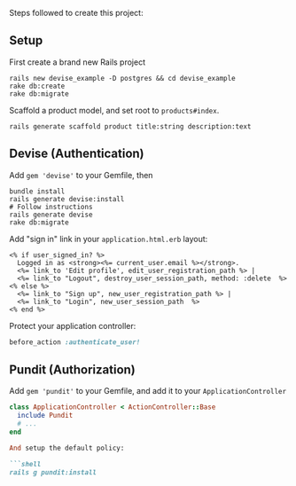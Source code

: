 Steps followed to create this project:

## Setup

First create a brand new Rails project

```shell
rails new devise_example -D postgres && cd devise_example
rake db:create
rake db:migrate
```

Scaffold a product model, and set root to `products#index`.

```shell
rails generate scaffold product title:string description:text
```

## Devise (Authentication)

Add `gem 'devise'` to your Gemfile, then

```shell
bundle install
rails generate devise:install
# Follow instructions
rails generate devise
rake db:migrate
```

Add "sign in" link in your `application.html.erb` layout:

```erb
<% if user_signed_in? %>
  Logged in as <strong><%= current_user.email %></strong>.
  <%= link_to 'Edit profile', edit_user_registration_path %> |
  <%= link_to "Logout", destroy_user_session_path, method: :delete  %>
<% else %>
  <%= link_to "Sign up", new_user_registration_path %> |
  <%= link_to "Login", new_user_session_path  %>
<% end %>
```

Protect your application controller:

```ruby
before_action :authenticate_user!
```

## Pundit (Authorization)

Add `gem 'pundit'` to your Gemfile, and add it to your `ApplicationController`

```ruby
class ApplicationController < ActionController::Base
  include Pundit
  # ...
end

And setup the default policy:

```shell
rails g pundit:install
```

